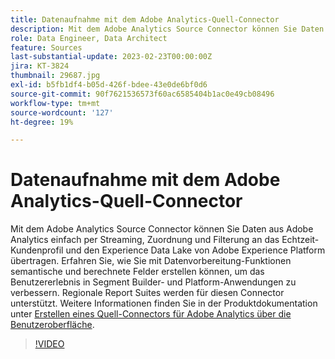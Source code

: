 ```yaml
---
title: Datenaufnahme mit dem Adobe Analytics-Quell-Connector
description: Mit dem Adobe Analytics Source Connector können Sie Daten aus Adobe Analytics einfach per Streaming, Zuordnung und Filterung an das Echtzeit-Kundenprofil und den Experience Data Lake von Adobe Experience Platform übertragen.
role: Data Engineer, Data Architect
feature: Sources
last-substantial-update: 2023-02-23T00:00:00Z
jira: KT-3824
thumbnail: 29687.jpg
exl-id: b5fb1df4-b05d-426f-bdee-43e0de6bf0d6
source-git-commit: 90f7621536573f60ac6585404b1ac0e49cb08496
workflow-type: tm+mt
source-wordcount: '127'
ht-degree: 19%

---
```


# Datenaufnahme mit dem Adobe Analytics-Quell-Connector

Mit dem Adobe Analytics Source Connector können Sie Daten aus Adobe Analytics einfach per Streaming, Zuordnung und Filterung an das Echtzeit-Kundenprofil und den Experience Data Lake von Adobe Experience Platform übertragen. Erfahren Sie, wie Sie mit Datenvorbereitung-Funktionen semantische und berechnete Felder erstellen können, um das Benutzererlebnis in Segment Builder- und Platform-Anwendungen zu verbessern. Regionale Report Suites werden für diesen Connector unterstützt. Weitere Informationen finden Sie in der Produktdokumentation unter [Erstellen eines Quell-Connectors für Adobe Analytics über die Benutzeroberfläche](https://experienceleague.adobe.com/docs/experience-platform/sources/ui-tutorials/create/adobe-applications/analytics.html?lang=de).

>[!VIDEO](https://video.tv.adobe.com/v/29687?quality=12&learn=on)
